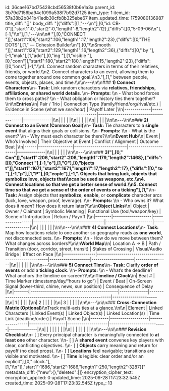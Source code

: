 id: 36cae167bd75428cbd56538f0b6e1a3a
parent_id: 3b79d7156ba94cf099a538f7b92d7125
item_type: 1
item_id: 57a38b2b841b41edb30cfb8b325ebe67
item_updated_time: 1759080136987
title_diff: "[]"
body_diff: "[{\"diffs\":[[1,\"---\\\n\"],[0,\"id: CB-0\"]],\"start1\":0,\"start2\":0,\"length1\":8,\"length2\":12},{\"diffs\":[[0,\"5-09-06\\\n\"],[-1,\"\\\n\"],[1,\"---\\\n\\\n# \"],[0,\"CONNECT \"]],\"start1\":106,\"start2\":106,\"length1\":17,\"length2\":23},{\"diffs\":[[0,\"THE DOTS\"],[1,\" — Cohesion Builder\\\n\"],[0,\"\\\nSmooth \"]],\"start1\":129,\"start2\":129,\"length1\":16,\"length2\":36},{\"diffs\":[[0,\" by \"],[-1,\"mak\"],[1,\"add\"],[0,\"ing \"],[1,\"visible \"],[0,\"conn\"]],\"start1\":180,\"start2\":180,\"length1\":15,\"length2\":23},{\"diffs\":[[0,\"ions\"],[-1,\".\\\n1. Connect random characters in terms of their relatives, friends, or world.\\\n2. Connect characters to an event, allowing them to come together around one common goal.\\\n3.\"],[1,\" between people, events, objects, places, and time.\\\n\\\n---\\\n\\\n### **1) Connect Characters**\\\n- **Task:** Link random characters via **relatives, friendships, affiliations, or shared world details**.  \\\n- **Prompts:**  \\\n  - What bond forces them to cross paths?  \\\n  - What obligation or history ties them together?\\\n\\\n**Entries**\\\n| Pair / Trio | Connection Type (family/friend/org/rival/etc.) | Evidence in Scene (what we *see/hear*) | Payoff Later |\\\n|-------------|--------------------------------------------------|----------------------------------------|--------------|\\\n|             |                                                  |                                        |              |\\\n|             |                                                  |                                        |              |\\\n|             |                                                  |                                        |              |\\\n\\\n---\\\n\\\n### **2) Connect to an Event (Common Goal)**\\\n- **Task:** Tie characters to a **single event** that aligns their goals or collisions.  \\\n- **Prompts:**  \\\n  - What is the event?  \\\n  - Why must each character be there?\\\n\\\n**Event Hub**\\\n| Event | Who’s Involved | Their Objective at Event | Conflict / Alignment | Outcome Beat |\\\n|------|-----------------|--------------------------|----------------------|--------------|\\\n|      |                 |                          |                      |              |\\\n\\\n---\\\n\\\n### **3)\"],[0,\" Con\"]],\"start1\":206,\"start2\":206,\"length1\":179,\"length2\":1468},{\"diffs\":[[0,\"Connect \"],[-1,\"o\"],[1,\"O\"],[0,\"bjects t\"]],\"start1\":1671,\"start2\":1671,\"length1\":17,\"length2\":17},{\"diffs\":[[0,\" to \"],[-1,\"p\"],[1,\"P\"],[0,\"eople\"],[-1,\". Objects that bring luck, objects that symbolize love, objects that\\\ncan be used as weapons, etc.\\\n4. Connect locations so that we get a better sense of world.\\\n5. Connect time so that we get a sense of the order of events or a ticking\"],[1,\"**\\\n- **Task:** Assign objects that **symbolize**, **enable**, or **complicate** character arcs (luck, love, weapon, proof, leverage).  \\\n- **Prompts:**  \\\n  - Who owns it? What does it *mean*? How does it return later?\\\n\\\n**Object Links**\\\n| Object | Owner / Claimant | Symbolic Meaning | Functional Use (tool/weapon/key) | Scene of Introduction | Return / Payoff |\\\n|--------|-------------------|------------------|-----------------------------------|-----------------------|-----------------|\\\n|        |                   |                  |                                   |                       |                 |\\\n\\\n---\\\n\\\n### **4) Connect Locations**\\\n- **Task:** Map how locations relate to one another so geography reads as **one world**, not disconnected sets.  \\\n- **Prompts:**  \\\n  - How do we move between them? What changes across borders?\\\n\\\n**World Map**\\\n| Location A → B | Path / Transition (door, corridor, street, transit) | Stakes of Crossing | Visual/Audio Bridge | Effect on Pace |\\\n|----------------|------------------------------------------------------|--------------------|---------------------|----------------|\\\n|                |                                                      |                    |                     |                |\\\n\\\n---\\\n\\\n### **5) Connect Time**\\\n- **Task:** Clarify **order of events** or add a **ticking clock**.  \\\n- **Prompts:**  \\\n  - What’s the deadline? What anchors the timeline on-screen?\\\n\\\n**Timeline / Clock**\\\n| Beat # | Time Marker (timestamp/day/“hours to go”) | Event / Beat | On-Screen Signal (lower-third, chime, news, sun position) | Consequence of Delay |\\\n|-------:|-------------------------------------------|--------------|-----------------------------------------------------------|----------------------|\\\n| 1      |                                           |              |                                                           |                      |\\\n| 2      |                                           |              |                                                           |                      |\\\n| 3      |                                           |              |                                                           |                      |\\\n\\\n---\\\n\\\n### **Cross-Connection Matrix (Optional)**\\\nTrack multi-axis ties at a glance.\\\n\\\n| Element | Linked Characters | Linked Event(s) | Linked Object(s) | Linked Location(s) | Time Link (deadline/order) | Payoff Scene |\\\n|---------|-------------------|-----------------|------------------|--------------------|----------------------------|--------------|\\\n|         |                   |                 |                  |                    |                            |              |\\\n|         |                   |                 |                  |                    |                            |              |\\\n\\\n---\\\n\\\n### **Revision Checklist**\\\n- [ ] Every principal character is meaningfully connected to **at least one** other character.  \\\n- [ ] A **shared event** convenes key players with clear, conflicting objectives.  \\\n- [ ] **Objects** carry meaning and return for payoff (no dead props).  \\\n- [ ] **Locations** feel navigable; transitions are visible and motivated.  \\\n- [ ] **Time** is legible: clear order and/or an explicit\"],[0,\" clock.\"],[1,\"\\\n\"]],\"start1\":1686,\"start2\":1686,\"length1\":250,\"length2\":3287}]"
metadata_diff: {"new":{},"deleted":[]}
encryption_cipher_text: 
encryption_applied: 0
updated_time: 2025-09-28T17:23:32.545Z
created_time: 2025-09-28T17:23:32.545Z
type_: 13